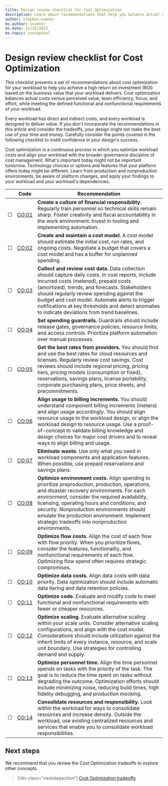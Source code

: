 ```yaml
---
title: Design review checklist for Cost Optimization 
description: Learn about recommendations that help you balance actual costs versus perceived value, team efficiency, focus, effort, and help you meet your requirements.
author: stephen-sumner 
ms.author: ssumner 
ms.date: 11/15/2023 
ms.topic: conceptual
---
```

# Design review checklist for Cost Optimization

This checklist presents a set of recommendations about cost optimization for your workload to help you achieve a high return on investment (ROI) based on the business value that your workload delivers. Cost optimization balances actual costs versus perceived value, team efficiency, focus, and effort, while meeting the defined functional and nonfunctional requirements of your workload.

Every workload has direct and indirect costs, and every workload is designed to deliver value. If you don't incorporate the recommendations in this article and consider the tradeoffs, your design might not make the best use of your time and money. Carefully consider the points covered in the following checklist to instill confidence in your design's success.

Cost optimization is a continuous process in which you optimize workload costs and align your workload with the broader governance discipline of cost management. What's important today might not be important tomorrow. Technology choices or options and features that your platform offers today might be different. Learn from production and nonproduction environments, be aware of platform changes, and apply your findings to your workload and your workload's dependencies.

|&nbsp; | Code  |Recommendation |
|---|---|---|
| &#9744; | [CO:01](create-culture-financial-responsibility.md) | **Create a culture of financial responsibility.** Regularly train personnel so technical skills remain sharp. Foster creativity and fiscal accountability in the work environment. Invest in tooling and implementing automation.|
| &#9744; | [CO:02](cost-model.md) | **Create and maintain a cost model.** A cost model should estimate the initial cost, run rates, and ongoing costs. Negotiate a budget that covers a cost model and has a buffer for unplanned spending.|
| &#9744; | [CO:03](collect-review-cost-data.md) | **Collect and review cost data.** Data collection should capture daily costs. In cost reports, include incurred costs (metered), prepaid costs (amortized), trends, and forecasts. Stakeholders should regularly review spending against the budget and cost model. Automate alerts to trigger notifications at key thresholds and detect anomalies to indicate deviations from trend baselines. |
| &#9744; | [CO:04](set-spending-guardrails.md) | **Set spending guardrails.** Guardrails should include release gates, governance policies, resource limits, and access controls. Prioritize platform automation over manual processes. |
| &#9744; | [CO:05](get-best-rates.md) | **Get the best rates from providers.** You should find and use the best rates for cloud resources and licenses. Regularly review cost savings. Cost reviews should include regional pricing, pricing tiers, pricing models (consumption or fixed), reservations, savings plans, license portability, corporate purchasing plans, price sheets, and precommitments.|
| &#9744; | [CO:06](align-usage-to-billing-increments.md)| **Align usage to billing increments.** You should understand component billing increments (meters) and align usage accordingly. You should align resource usage to the workload design, or align the workload design to resource usage. Use a proof-of-concept to validate billing knowledge and design choices for major cost drivers and to reveal ways to align billing and usage.|
| &#9744; | [CO:07](eliminate-waste.md) | **Eliminate waste.** Use only what you need in workload components and application features. When possible, use prepaid reservations and savings plans. |
| &#9744; | [CO:08](optimize-environment-costs.md) | **Optimize environment costs.** Align spending to prioritize preproduction, production, operations, and disaster recovery environments. For each environment, consider the required availability, licensing, operating hours and conditions, and security. Nonproduction environments should emulate the production environment. Implement strategic tradeoffs into nonproduction environments.|
| &#9744; | [CO:09](optimize-flow-costs.md) | **Optimize flow costs.** Align the cost of each flow with flow priority. When you prioritize flows, consider the features, functionality, and nonfunctional requirements of each flow. Optimizing flow spend often requires strategic compromises.|
| &#9744; | [CO:10](optimize-data-costs.md) | **Optimize data costs.** Align data costs with data priority. Data optimization should include automatic data tiering and data retention policies.|
| &#9744; | [CO:11](optimize-code.md) | **Optimize code.** Evaluate and modify code to meet functional and nonfunctional requirements with fewer or cheaper resources. |
| &#9744; | [CO:12](optimize-scaling.md) | **Optimize scaling.** Evaluate alternative scaling within your scale units. Consider alternative scaling configurations, and align with the cost model. Considerations should include utilization against the inherit limits of every instance, resource, and scale unit boundary. Use strategies for controlling demand and supply. |
| &#9744; | [CO:13](optimize-personnel-time.md) | **Optimize personnel time.** Align the time personnel spends on tasks with the priority of the task. The goal is to reduce the time spent on tasks without degrading the outcome. Optimization efforts should include minimizing noise, reducing build times, high fidelity debugging, and production mocking.|
| &#9744; | [CO:14](consolidation.md) | **Consolidate resources and responsibility.** Look within the workload for ways to consolidate resources and increase density. Outside the workload, use existing centralized resources and services that enable you to consolidate workload responsibilities.|

## Next steps

We recommend that you review the Cost Optimization tradeoffs to explore other concepts.

> [!div class="nextstepaction"]
> [Cost Optimization tradeoffs](tradeoffs.md)
